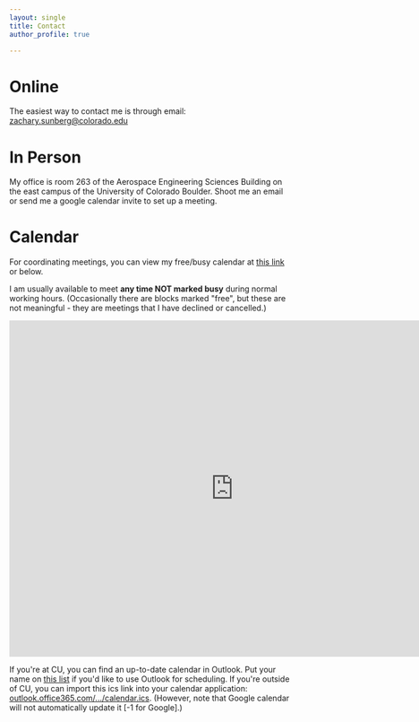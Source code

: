 ```yaml
---
layout: single
title: Contact
author_profile: true

---
```


# Online

The easiest way to contact me is through email: [zachary.sunberg@colorado.edu](mailto:zachary.sunberg@colorado.edu)

# In Person

My office is room 263 of the Aerospace Engineering Sciences Building on the east campus of the University of Colorado Boulder. Shoot me an email or send me a google calendar invite to set up a meeting.

# Calendar

For coordinating meetings, you can view my free/busy calendar at [this link](https://outlook.office365.com/owa/calendar/5e4124a72c7a47c389d4cd4539bdfffe@colorado.edu/697ff15ee65b4c22b9826fbc5d2c007b8042255640283035907/calendar.html) or below.

I am usually available to meet **any time NOT marked busy** during normal working hours. (Occasionally there are blocks marked "free", but these are not meaningful - they are meetings that I have declined or cancelled.)

<iframe src="https://calendar.google.com/calendar/embed?src=8k3dn1rcfmletsddrhb2td47ak%40group.calendar.google.com&ctz=America%2FDenver&mode=WEEK" style="border: 0" width="800" height="600" frameborder="0" scrolling="no"></iframe>

If you're at CU, you can find an up-to-date calendar in Outlook. Put your name on [this list](https://docs.google.com/spreadsheets/d/1dq-c9WEY2KWbsM2MmC00OD2SGrJTn9tGAKrefr9r_8M/edit?usp=sharing) if you'd like to use Outlook for scheduling. If you're outside of CU, you can import this ics link into your calendar application: [outlook.office365.com/.../calendar.ics](https://outlook.office365.com/owa/calendar/5e4124a72c7a47c389d4cd4539bdfffe@colorado.edu/697ff15ee65b4c22b9826fbc5d2c007b8042255640283035907/calendar.ics). (However, note that Google calendar will not automatically update it [-1 for Google].)

<!--
<iframe src="https://outlook.office365.com/owa/calendar/5e4124a72c7a47c389d4cd4539bdfffe@colorado.edu/697ff15ee65b4c22b9826fbc5d2c007b8042255640283035907/calendar.html" style="border-width:0" width="1100" height="600" frameborder="0"></iframe>
-->
